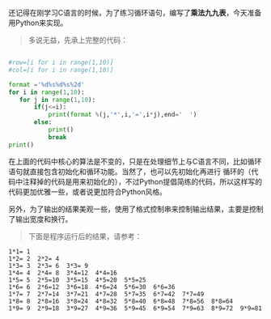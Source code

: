 
还记得在刚学习C语言的时候，为了练习循环语句，编写了**乘法九九表**，今天准备用Python来实现。

> 多说无益，先承上完整的代码：


 ``` Python
 
#row=[i for i in range(1,10)]
#col=[i for i in range(1,10)]

format ='%d%s%d%s%2d'
for i in range(1,10):
    for j in range(1,10):
        if(j<=i):
            print(format %(j,'*',i,'=',i*j),end='  ')
        else:
            print()
            break
print()

```

在上面的代码中核心的算法是不变的，只是在处理细节上与C语言不同，比如循环语句就直接包含初始化和循环功能。当然了，也可以先初始化再进行
循环的（代码中注释掉的代码是用来初始化的），不过Python提倡简练的代码，所以这样写的代码更加优雅一些，或者说更加符合Python风格。

另外，为了输出的结果美观一些，使用了格式控制串来控制输出结果，主要是控制了输出宽度和换行。

> 下面是程序运行后的结果，请参考：

``` 
1*1= 1  
1*2= 2  2*2= 4  
1*3= 3  2*3= 6  3*3= 9  
1*4= 4  2*4= 8  3*4=12  4*4=16  
1*5= 5  2*5=10  3*5=15  4*5=20  5*5=25  
1*6= 6  2*6=12  3*6=18  4*6=24  5*6=30  6*6=36  
1*7= 7  2*7=14  3*7=21  4*7=28  5*7=35  6*7=42  7*7=49  
1*8= 8  2*8=16  3*8=24  4*8=32  5*8=40  6*8=48  7*8=56  8*8=64  
1*9= 9  2*9=18  3*9=27  4*9=36  5*9=45  6*9=54  7*9=63  8*9=72  9*9=81  
```
